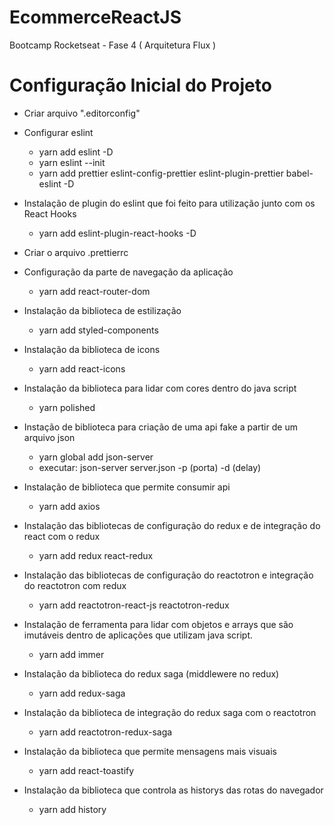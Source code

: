 # EcommerceReactJS

Bootcamp Rocketseat - Fase 4 ( Arquitetura Flux )

# Configuração Inicial do Projeto

- Criar arquivo ".editorconfig"

- Configurar eslint

  - yarn add eslint -D
  - yarn eslint --init
  - yarn add prettier eslint-config-prettier eslint-plugin-prettier babel-eslint -D

- Instalação de plugin do eslint que foi feito para utilização junto com os React Hooks

  - yarn add eslint-plugin-react-hooks -D

- Criar o arquivo .prettierrc

- Configuração da parte de navegação da aplicação

  - yarn add react-router-dom

- Instalação da biblioteca de estilização

  - yarn add styled-components

- Instalação da biblioteca de icons

  - yarn add react-icons

- Instalação da biblioteca para lidar com cores dentro do java script

  - yarn polished

- Instação de biblioteca para criação de uma api fake a partir de um arquivo json

  - yarn global add json-server
  - executar: json-server server.json -p (porta) -d (delay)

- Instalação de biblioteca que permite consumir api

  - yarn add axios

- Instalação das bibliotecas de configuração do redux e de integração do react com o redux

  - yarn add redux react-redux

- Instalação das bibliotecas de configuração do reactotron e integração do reactotron com redux

  - yarn add reactotron-react-js reactotron-redux

- Instalação de ferramenta para lidar com objetos e arrays que são imutáveis dentro de aplicações que utilizam java script.

  - yarn add immer

- Instalação da biblioteca do redux saga (middlewere no redux)

  - yarn add redux-saga

- Instalação da biblioteca de integração do redux saga com o reactotron

  - yarn add reactotron-redux-saga

- Instalação da biblioteca que permite mensagens mais visuais

  - yarn add react-toastify

- Instalação da biblioteca que controla as historys das rotas do navegador

  - yarn add history
